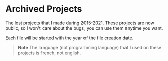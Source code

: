 # Archived Projects
The lost projects that I made during 2015-2021. These projects are now public, so I won't care about the bugs, you can use them anytime you want.

Each file will be started with the year of the file creation date.

> **Note** The language (not programming language) that I used on these projects is french, not english.
